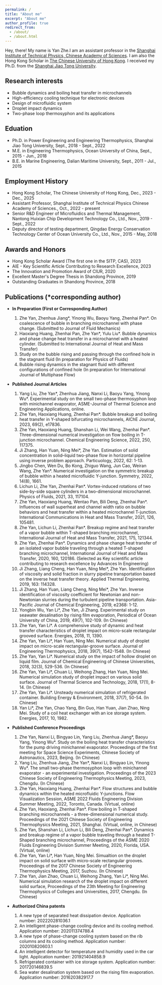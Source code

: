 ```yaml
---
permalink: /
title: "About me"
excerpt: "About me"
author_profile: true
redirect_from: 
  - /about/
  - /about.html
---
```



Hey, there! My name is Yan Zhe.I am an assistant professor in the [Shanghai Institute of Technical Physics, Chinese Academy of Sciences](http://www.sitp.ac.cn/). I am also the Hong Kong Scholar in [The Chinese University of Hong Kong](https://www.cuhk.edu.hk/). I received my Ph.D. from the [Shanghai Jiao Tong University](https://www.sjtu.edu.cn/). 


Research interests
------
- Bubble dynamics and boiling heat transfer in microchannels
- High-efficiency cooling technique for electronic devices
- Design of microfluidic system
- Droplet impact dynamics
- Two-phase loop thermosyphon and its applications	


Eduation
------
- Ph.D. in Power Engineering and Engineering Thermophysics, Shanghai Jiao Tong University, Sept., 2018 - Sept., 2022
- M.E. in Engineering Thermophysics, Ocean University of China, Sept., 2015 - Jun., 2018
- B.E. in Marine Engineering, Dalian Maritime University, Sept., 2011 - Jul., 2015


Employment History
------
- Hong Kong Scholar, The Chinese University of Hong Kong, Dec., 2023 - Dec., 2025
- Assistant Professor, Shanghai Institute of Technical Physics Chinese Academy of Sciences., Oct., 2022 - present
- Senior R&D Engineer of Microfluidics and Thermal Management, Nantong Huixian Chip Development Technology Co., Ltd., Nov., 2019 - Sept., 2022
- Deputy director of testing department, Qingdao Energy Conservation Technology Center of Ocean University Co., Ltd., Nov., 2015 - May, 2018


Awards and Honors
------
- Hong Kong Scholar Award (The first one in the SITP, CAS), 2023
- AIE - Key Scientific Article Contributing to Research Excellence, 2023
- The Innovation and Promotion Award of CIUR, 2020
- Excellent Master's Degree Thesis in Shandong Province, 2019
- Outstanding Graduates in Shandong Province, 2018


Publications (\*corresponding author)
------
- **In Preparation (First or Corresponding Author)**
    1.	Zhe Yan, Zhenhua Jiang\*, Yinong Wu, Baoyu Yang, Zhenhai Pan\*. On coalescence of bubble in branching microchannel with phase change. (Submitted to Journal of Fluid Mechanics)
    2.	Haoxiang Huang, Zhenhai Pan, Zhe Yan\*, Yulu Liu\*. Bubble dynamics and phase change heat transfer in a microchannel with a heated cylinder. (Submitted to International Journal of Heat and Mass Transfer)
    4.	Study on the bubble rising and passing through the confined hole in the stagnant fluid (In preparation for Physics of Fluids)
    5.	Bubble rising dynamics in the stagnant fluid with different configurations of confined hole (In preparation for International Journal of Multiphase Flow)

- **Published Journal Articles**
    1.	Yang Liu, Zhe Yan\*, Zhenhua Jiang, Nanxi Li, Baoyu Yang, Yinong Wu\*. Experimental study on the small two-phase thermosyphon loop with minichannel evaporator, ASME-Journal of Thermal Science and Engineering Applications, online.
    2.	Zhe Yan, Haoxiang Huang, Zhenhai Pan\*. Bubble breakup and boiling heat transfer in Y-shaped bifurcating microchannels, AIChE Journal, 2023, 69(2), e17836.
    3.	Zhe Yan, Haoxiang Huang, Shanshan Li, Wei Wang, Zhenhai Pan\*. Three-dimensional numerical investigation on flow boiling in T-junction microchannel. Chemical Engineering Science, 2022, 250, 117375.
    4.	Ji Zhang, Han Yuan, Ning Mei\*, Zhe Yan. Estimation of solid concentration in solid–liquid two-phase flow in horizontal pipeline using inverse problem approach. Particuology, 2022, 62: 1-13.
    5.	Jingbo Chen, Wen Du, Bo Kong, Zhiguo Wang, Jun Cao, Weiran Wang, Zhe Yan\*. Numerical investigation on the symmetric breakup of bubble within a heated microfluidic Y-junction. Symmetry, 2022, 14(8), 1661.
    6.	Lichun Li, Zhe Yan, Zhenhai Pan\*. Vortex-induced rotations of two side-by-side square cylinders in a two-dimensional microchannel. Physics of Fluids, 2021, 33, 117104.
    7.	Zhe Yan, Haoxiang Huang, Wentao Pan, Bili Deng, Zhenhai Pan\*. Influences of wall superheat and channel width ratio on bubble behaviors and heat transfer within a heated microchannel T-junction. International Communications in Heat and Mass Transfer, 2021, 126, 105481.
    8.	Zhe Yan, Lichun Li, Zhenhai Pan\*. Breakup regime and heat transfer of a vapor bubble within T-shaped branching microchannel, International Journal of Heat and Mass Transfer, 2021, 175, 121344.
    9.	Zhe Yan, Zhenhai Pan\*. Dynamics and phase change heat transfer of an isolated vapor bubble traveling through a heated T-shaped branching microchannel, International Journal of Heat and Mass Transfer, 2020, 160, 120186. (Selected as Key scientific article contributing to research excellence by Advances In Engineering)
    10.	Ji Zhang, Liang Cheng, Han Yuan, Ning Mei\*, Zhe Yan. Identification of viscosity and solid fraction in slurry pipeline transportation based on the inverse heat transfer theory. Applied Thermal Engineering, 2019, 163: 114328.
    11.	Ji Zhang, Han Yuan, Liang Cheng, Ning Mei\*, Zhe Yan. Inverse identification of viscosity coefficient for Newtonian and non-Newtonian slurries during the turbulent pipeline transportation. Asia-Pacific Journal of Chemical Engineering, 2019, e2368: 1-12.
    12.	Yongbin Wu, Yan Li\*, Zhe Yan, Ji Zhang. Experimental study on seawater desalination by rising film evaporation, Periodical of Ocean University of China, 2019, 49(7), 102-109. (In Chinese)
    13.	Zhe Yan, Yan Li\*. A comprehensive study of dynamic and heat transfer characteristics of droplet impact on micro-scale rectangular grooved surface. Energies, 2018, 11, 1390.
    14.	Zhe Yan, Yan Li\*, Han Yuan, Ning Mei. Numerical study of droplet impact on micro-scale rectangular-groove surface. Journal of Engineering Thermophysics, 2018, 39(7), 1542-1548. (In Chinese)
    15.	Zhe Yan, Yan Li\*. Numerical study on the impact of hollow droplet on liquid film. Journal of Chemical Engineering of Chinese Universities, 2018, 32(3), 529-536. (In Chinese)
    16.	Zhe Yan, Yan Li\*, Chuan Li, Weihong Zhang, Han Yuan, Ning Mei. Numerical simulation study of droplet impact on various solid surface. Journal of Thermal Science and Technology, 2018, 17(1), 8-14. (In Chinese)
    17.	Zhe Yan, Yan Li\*. Unsteady numerical simulation of refrigerated container. Building Energy & Environment, 2018, 37(7), 50-54. (In Chinese)
    18.	Yan Li\*, Zhe Yan, Chao Yang, Bin Guo, Han Yuan, Jian Zhao, Ning Mei. Study of a coil heat exchanger with an ice storage system. Energies, 2017, 10, 1982.

- **Published Conference Proceedings**
    1.	Zhe Yan, Nanxi Li, Bingyao Lin, Yang Liu, Zhenhua Jiang*, Baoyu Yang, Yinong Wu*. Study on the boiling heat transfer characteristics for the pump driving minichannel evaporator. Proceedings of the first meeting for Space Science Experiments, Chinese Society of Astronautics, 2023, Beijing. (In Chinese)
    2.	Yang Liu, Zhenhua Jiang, Zhe Yan*, Nanxi Li, Bingyao Lin, Yinong Wu*. The small two-phase thermosyphon loop with minichannel evaporator - an experimental investigation. Proceedings of the 2023 Chinese Society of Engineering Thermophysics Meeting, 2023, Chengdu. (In Chinese)
    3.	Zhe Yan, Haoxiang Huang, Zhenhai Pan*. Flow structures and bubble dynamics within the heated microfluidic Y-junctions. Flow Visualization Session, ASME 2022 Fluids Engineering Division Summer Meeting, 2022, Toronto, Canada. (Virtual, online)
    4.	Zhe Yan, Haoxiang, Zhenhai Pan*. Flow boiling in T-shaped branching microchannels - a three-dimensional numerical study. Proceedings of the 2021 Chinese Society of Engineering Thermophysics Meeting, 2021, Shanghai. (Virtual, online, in Chinese)
    5.	Zhe Yan, Shanshan Li, Lichun Li, Bili Deng, Zhenhai Pan*. Dynamics and breakup regime of a vapor bubble traveling through a heated T-Shaped branching microchannel, Proceedings of the ASME 2020 Fluids Engineering Division Summer Meeting, 2020, Florida, USA. (Virtual, online)
    6.	Zhe Yan, Yan Li*, Han Yuan, Ning Mei. Simualtion on the droplet impact on solid surface with micro-scale rectangular grooves. Proceedings of the 2017 Chinese Society of Engineering Thermophysics Meeting, 2017, Suzhou. (In Chinese)
    7.	Zhe Yan, Jian Zhao, Chuan Li, Weihong Zhang, Yan Li*, Ning Mei. Numerical simulation research of the droplet impact on different solid surface, Proceedings of the 23th Meeting for Engineering Thermophysics of Colleges and Universities, 2017, Chengdu. (In Chinese)

- **Authorized China patents**
    1.	A new type of separated heat dissipation device. Application number: 202220281036.1
    2.	An intelligent phase-change cooling device and its cooling method. Application number: 202011374788.4
    3.	A new type of phase-change cooling system based on the rib columns and its cooling method. Application number: 202010820603.1
    4.	An intelligent detector for temperature and humidity used in the car light. Application number: 201921404858.9
    5.	Refrigerated container with ice storage system. Application number: 201720146839.5
    6.	Sea water desalination system based on the rising film evaporation. Application number: 201620382917.7

